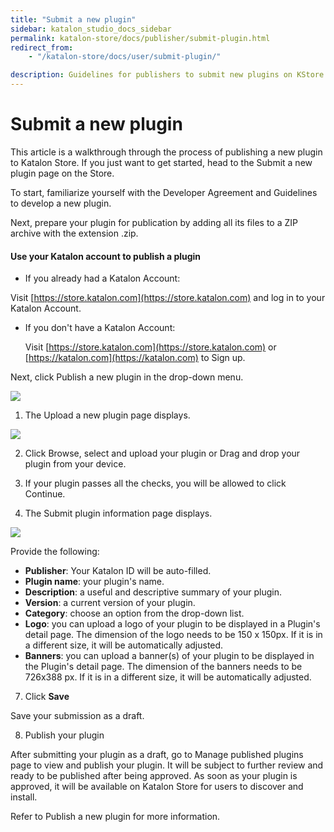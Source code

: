 ```yaml
---
title: "Submit a new plugin"
sidebar: katalon_studio_docs_sidebar
permalink: katalon-store/docs/publisher/submit-plugin.html
redirect_from:
    - "/katalon-store/docs/user/submit-plugin/"

description: Guidelines for publishers to submit new plugins on KStore
---
```



# Submit a new plugin

This article is a walkthrough through the process of publishing a new plugin to Katalon Store. If you just want to get started, head to the Submit a new plugin page on the Store.

To start, familiarize yourself with the Developer Agreement and Guidelines to develop a new plugin.

Next, prepare your plugin for publication by adding all its files to a ZIP archive with the extension .zip.



#### Use your Katalon account to publish a plugin



*   If you already had a Katalon Account: 

Visit [https://store.katalon.com](https://store.katalon.com) and log in to your Katalon Account.



*   If you don't have a Katalon Account:

    Visit [https://store.katalon.com](https://store.katalon.com) or [https://katalon.com](https://katalon.com) to Sign up.


Next, click Publish a new plugin in the drop-down menu.

![](../..\images\katalon-store\docs\publisher\publish-menu)


1. The Upload a new plugin page displays.

![](../..\images\katalon-store\docs\publisher\upload-plugin)

2. Click Browse, select and upload your plugin or Drag and drop your plugin from your device.

3. If your plugin passes all the checks, you will be allowed to click Continue.

4. The Submit plugin information page displays.

![](../..\images\katalon-store\docs\publisher\submit-plugin-info)


Provide the following:



*   **Publisher**: Your Katalon ID will be auto-filled.
*   **Plugin name**: your plugin's name.
*   **Description**: a useful and descriptive summary of your plugin.
*   **Version**: a current version of your plugin.
*   **Category**: choose an option from the drop-down list.
*   **Logo**: you can upload a logo of your plugin to be displayed in a Plugin's detail page. The dimension of the logo needs to be 150 x 150px. If it is in a different size, it will be automatically adjusted.
*   **Banners**: you can upload a banner(s) of your plugin to be displayed in the Plugin's detail page. The dimension of the banners needs to be 726x388 px. If it is in a different size, it will be automatically adjusted.

7. Click **Save**

Save your submission as a draft.

8. Publish your plugin

After submitting your plugin as a draft, go to Manage published plugins page to view and publish your plugin. It will be subject to further review and ready to be published after being approved. As soon as your plugin is approved, it will be available on Katalon Store for users to discover and install.

Refer to Publish a new plugin for more information.